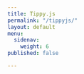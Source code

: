 ```yaml
---
title: Tippy.js
permalink: "/tippyjs/"
layout: default
menu:
  sidenav:
    weight: 6
published: false

---
```

